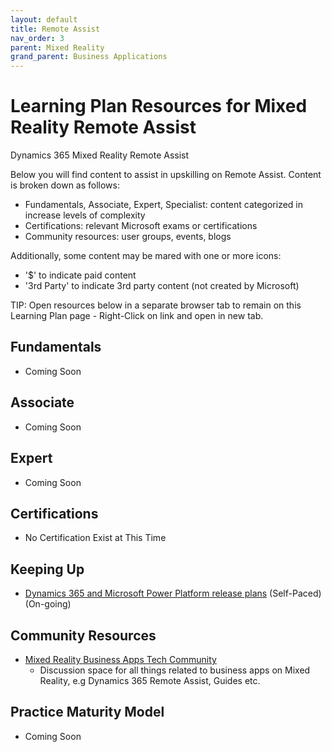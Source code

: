 ```yaml
---
layout: default
title: Remote Assist
nav_order: 3
parent: Mixed Reality
grand_parent: Business Applications
---
```


# Learning Plan Resources for Mixed Reality Remote Assist

Dynamics 365 Mixed Reality Remote Assist

Below you will find content to assist in upskilling on Remote Assist.  Content is broken down as follows:

* Fundamentals, Associate, Expert, Specialist: content categorized in increase levels of complexity
* Certifications:  relevant Microsoft exams or certifications
* Community resources:  user groups, events, blogs

Additionally, some content may be mared with one or more icons:

* '$' to indicate paid content
* '3rd Party' to indicate 3rd party content (not created by Microsoft)

TIP:  Open resources below in a separate browser tab to remain on this Learning Plan page - Right-Click on link and open in new tab.

## Fundamentals

* Coming Soon


## Associate

* Coming Soon

## Expert

* Coming Soon

## Certifications

* No Certification Exist at This Time

## Keeping Up

* [Dynamics 365 and Microsoft Power Platform release plans](https://docs.microsoft.com/en-us/dynamics365/release-plans/) (Self-Paced) (On-going)

## Community Resources

* [Mixed Reality Business Apps Tech Community](https://techcommunity.microsoft.com/t5/mixed-reality-business-apps/bd-p/MixedRealityBusinessApps)
  * Discussion space for all things related to business apps on Mixed Reality, e.g Dynamics 365 Remote Assist, Guides etc.

## Practice Maturity Model

* Coming Soon

   


